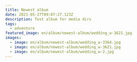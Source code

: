 ```yaml
---
title: Newest album
date: 2021-05-27T09:07:27.123Z
description: Test album for media dirs
tags:
  - adventure
featured_image: en/album/newest-album/wedding_w-3621.jpg
images:
  - image: en/album/newest-album/wedding_w-3364.jpg
  - image: en/album/newest-album/wedding_w-3621.jpg
  - image: en/album/newest-album/wedding_w-2.jpg
---
```

